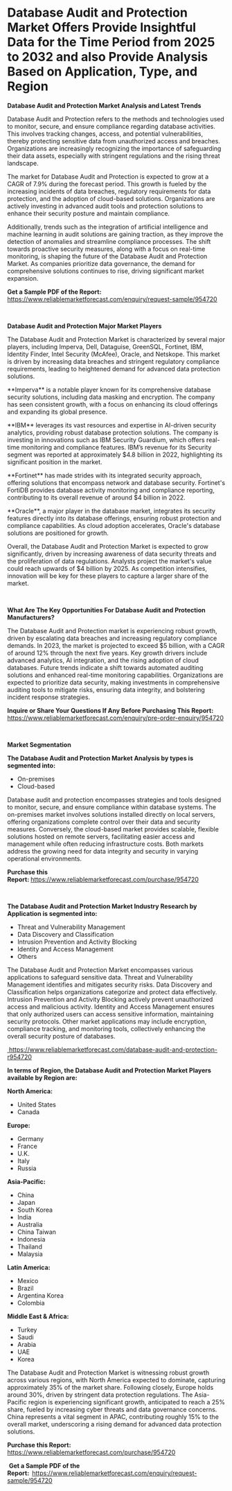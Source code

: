 <p><h1>Database Audit and Protection Market Offers Provide Insightful Data for the Time Period from 2025 to 2032 and also Provide Analysis Based on Application, Type, and Region</h1></p><p><strong>Database Audit and Protection Market Analysis and Latest Trends</strong></p>
<p><p>Database Audit and Protection refers to the methods and technologies used to monitor, secure, and ensure compliance regarding database activities. This involves tracking changes, access, and potential vulnerabilities, thereby protecting sensitive data from unauthorized access and breaches. Organizations are increasingly recognizing the importance of safeguarding their data assets, especially with stringent regulations and the rising threat landscape.</p><p>The market for Database Audit and Protection is expected to grow at a CAGR of 7.9% during the forecast period. This growth is fueled by the increasing incidents of data breaches, regulatory requirements for data protection, and the adoption of cloud-based solutions. Organizations are actively investing in advanced audit tools and protection solutions to enhance their security posture and maintain compliance. </p><p>Additionally, trends such as the integration of artificial intelligence and machine learning in audit solutions are gaining traction, as they improve the detection of anomalies and streamline compliance processes. The shift towards proactive security measures, along with a focus on real-time monitoring, is shaping the future of the Database Audit and Protection Market. As companies prioritize data governance, the demand for comprehensive solutions continues to rise, driving significant market expansion.</p></p>
<p><strong>Get a Sample PDF of the Report:&nbsp;</strong> <a href="https://www.reliablemarketforecast.com/enquiry/request-sample/954720?utm_campaign=2397&utm_medium=2&utm_source=Github&utm_content=ia&utm_term=18042025&utm_id=database-audit-and-protection">https://www.reliablemarketforecast.com/enquiry/request-sample/954720</a></p>
<p>&nbsp;</p>
<p><strong>Database Audit and Protection Major Market Players</strong></p>
<p><p>The Database Audit and Protection Market is characterized by several major players, including Imperva, Dell, Dataguise, GreenSQL, Fortinet, IBM, Identity Finder, Intel Security (McAfee), Oracle, and Netskope. This market is driven by increasing data breaches and stringent regulatory compliance requirements, leading to heightened demand for advanced data protection solutions.</p><p>**Imperva** is a notable player known for its comprehensive database security solutions, including data masking and encryption. The company has seen consistent growth, with a focus on enhancing its cloud offerings and expanding its global presence. </p><p>**IBM** leverages its vast resources and expertise in AI-driven security analytics, providing robust database protection solutions. The company is investing in innovations such as IBM Security Guardium, which offers real-time monitoring and compliance features. IBM’s revenue for its Security segment was reported at approximately $4.8 billion in 2022, highlighting its significant position in the market.</p><p>**Fortinet** has made strides with its integrated security approach, offering solutions that encompass network and database security. Fortinet's FortiDB provides database activity monitoring and compliance reporting, contributing to its overall revenue of around $4 billion in 2022.</p><p>**Oracle**, a major player in the database market, integrates its security features directly into its database offerings, ensuring robust protection and compliance capabilities. As cloud adoption accelerates, Oracle's database solutions are positioned for growth.</p><p>Overall, the Database Audit and Protection Market is expected to grow significantly, driven by increasing awareness of data security threats and the proliferation of data regulations. Analysts project the market's value could reach upwards of $4 billion by 2025. As competition intensifies, innovation will be key for these players to capture a larger share of the market.</p></p>
<p>&nbsp;</p>
<p><strong>What Are The Key Opportunities For Database Audit and Protection Manufacturers?</strong></p>
<p><p>The Database Audit and Protection market is experiencing robust growth, driven by escalating data breaches and increasing regulatory compliance demands. In 2023, the market is projected to exceed $5 billion, with a CAGR of around 12% through the next five years. Key growth drivers include advanced analytics, AI integration, and the rising adoption of cloud databases. Future trends indicate a shift towards automated auditing solutions and enhanced real-time monitoring capabilities. Organizations are expected to prioritize data security, making investments in comprehensive auditing tools to mitigate risks, ensuring data integrity, and bolstering incident response strategies.</p></p>
<p><strong>Inquire or Share Your Questions If Any Before Purchasing This Report:</strong> <a href="https://www.reliablemarketforecast.com/enquiry/pre-order-enquiry/954720?utm_campaign=2397&utm_medium=2&utm_source=Github&utm_content=ia&utm_term=18042025&utm_id=database-audit-and-protection">https://www.reliablemarketforecast.com/enquiry/pre-order-enquiry/954720</a></p>
<p>&nbsp;</p>
<p><strong>Market Segmentation</strong></p>
<p><strong>The Database Audit and Protection Market Analysis by types is segmented into:</strong></p>
<p><ul><li>On-premises</li><li>Cloud-based</li></ul></p>
<p><p>Database audit and protection encompasses strategies and tools designed to monitor, secure, and ensure compliance within database systems. The on-premises market involves solutions installed directly on local servers, offering organizations complete control over their data and security measures. Conversely, the cloud-based market provides scalable, flexible solutions hosted on remote servers, facilitating easier access and management while often reducing infrastructure costs. Both markets address the growing need for data integrity and security in varying operational environments.</p></p>
<p><strong>Purchase this Report:&nbsp;</strong><a href="https://www.reliablemarketforecast.com/purchase/954720?utm_campaign=2397&utm_medium=2&utm_source=Github&utm_content=ia&utm_term=18042025&utm_id=database-audit-and-protection">https://www.reliablemarketforecast.com/purchase/954720</a></p>
<p>&nbsp;</p>
<p><strong>The Database Audit and Protection Market Industry Research by Application is segmented into:</strong></p>
<p><ul><li>Threat and Vulnerability Management</li><li>Data Discovery and Classification</li><li>Intrusion Prevention and Activity Blocking</li><li>Identity and Access Management</li><li>Others</li></ul></p>
<p><p>The Database Audit and Protection Market encompasses various applications to safeguard sensitive data. Threat and Vulnerability Management identifies and mitigates security risks. Data Discovery and Classification helps organizations categorize and protect data effectively. Intrusion Prevention and Activity Blocking actively prevent unauthorized access and malicious activity. Identity and Access Management ensures that only authorized users can access sensitive information, maintaining security protocols. Other market applications may include encryption, compliance tracking, and monitoring tools, collectively enhancing the overall security posture of databases.</p></p>
<p><a href="https://www.reliablemarketforecast.com/database-audit-and-protection-r954720?utm_campaign=2397&utm_medium=2&utm_source=Github&utm_content=ia&utm_term=18042025&utm_id=database-audit-and-protection">&nbsp;https://www.reliablemarketforecast.com/database-audit-and-protection-r954720</a></p>
<p><strong>In terms of Region, the Database Audit and Protection Market Players available by Region are:</strong></p>
<p>
    <p> <strong> North America: </strong>
        <ul>
            <li>United States</li>
            <li>Canada</li>
        </ul>
        </p> 
    <p> <strong> Europe: </strong>
        <ul>
            <li>Germany</li>
            <li>France</li>
            <li>U.K.</li>
            <li>Italy</li>
            <li>Russia</li>
        </ul>
        </p> 
    <p> <strong> Asia-Pacific: </strong>
        <ul>
            <li>China</li>
            <li>Japan</li>
            <li>South Korea</li>
            <li>India</li>
            <li>Australia</li>
            <li>China Taiwan</li>
            <li>Indonesia</li>
            <li>Thailand</li>
            <li>Malaysia</li>
        </ul>
        </p> 
    <p> <strong> Latin America: </strong>
        <ul>
            <li>Mexico</li>
            <li>Brazil</li>
            <li>Argentina Korea</li>
            <li>Colombia</li>
        </ul>
        </p> 
    <p> <strong> Middle East & Africa: </strong>
        <ul>
            <li>Turkey</li>
            <li>Saudi</li>
            <li>Arabia</li>
            <li>UAE</li>
            <li>Korea</li>
        </ul>
    </p>
    </p>
<p><p>The Database Audit and Protection Market is witnessing robust growth across various regions, with North America expected to dominate, capturing approximately 35% of the market share. Following closely, Europe holds around 30%, driven by stringent data protection regulations. The Asia-Pacific region is experiencing significant growth, anticipated to reach a 25% share, fueled by increasing cyber threats and data governance concerns. China represents a vital segment in APAC, contributing roughly 15% to the overall market, underscoring a rising demand for advanced data protection solutions.</p></p>
<p><strong>Purchase this Report: </strong><a href="https://www.reliablemarketforecast.com/purchase/954720?utm_campaign=2397&utm_medium=2&utm_source=Github&utm_content=ia&utm_term=18042025&utm_id=database-audit-and-protection">https://www.reliablemarketforecast.com/purchase/954720</a></p>
<p>&nbsp;<strong>Get a Sample PDF of the Report:&nbsp;&nbsp;</strong><a href="https://www.reliablemarketforecast.com/enquiry/request-sample/954720?utm_campaign=2397&utm_medium=2&utm_source=Github&utm_content=ia&utm_term=18042025&utm_id=database-audit-and-protection">https://www.reliablemarketforecast.com/enquiry/request-sample/954720</a></p>
<p><strong></strong></p>
<p><p></p><p></p><p></p></p>